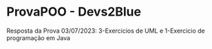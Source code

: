 # ProvaPOO - Devs2Blue 

Resposta da Prova 03/07/2023:
3-Exercicios de UML e 
1-Exercicio de programação em Java 
